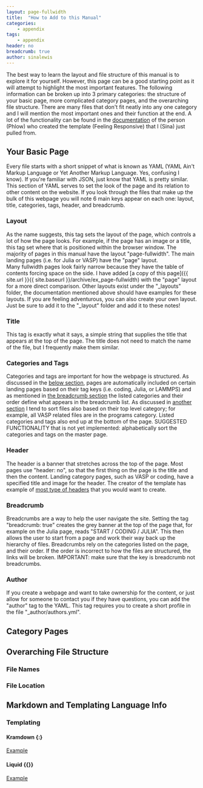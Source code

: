 ```yaml
---
layout: page-fullwidth
title:  "How to Add to this Manual"
categories:
    - appendix
tags:
    - appendix
header: no
breadcrumb: true
author: sinalewis
---
```


The best way to learn the layout and file structure of this manual is to explore it for yourself. However, this page can be a good starting point as it will attempt to highlight the most important features. The following information can be broken up into 3 primary categories: the structure of your basic page, more complicated category pages, and the overarching file structure. There are many files that don't fit neatly into any one category and I will mention the most important ones and their function at the end. A lot of the functionality can be found in the [documentation](https://phlow.github.io/feeling-responsive/documentation/) of the person (Phlow) who created the template (Feeling Responsive) that I (Sina) just pulled from.

## Your Basic Page
Every file starts with a short snippet of what is known as YAML (YAML Ain't Markup Language or Yet Another Markup Language. Yes, confusing I know). If you're familiar with JSON, just know that YAML is pretty similar. This section of YAML serves to set the look of the page and its relation to other content on the website. If you look through the files that make up the bulk of this webpage you will note 6 main keys appear on each one: layout, title, categories, tags, header, and breadcrumb.

### Layout
As the name suggests, this tag sets the layout of the page, which controls a lot of how the page looks. For example, if the page has an image or a title, this tag set where that is positioned within the browser window. The majority of pages in this manual have the layout "page-fullwidth". The main landing pages (i.e. for Julia or VASP) have the "page" layout.  
Many fullwidth pages look fairly narrow because they have the table of contents forcing space on the side. I have added [a copy of this page]({{ site.url }}{{ site.baseurl }}/archive/ex_page-fullwidth) with the "page" layout for a more direct comparison. Other layouts exist under the "_layouts" folder, the documentation mentioned above should have examples for these layouts. If you are feeling adventurous, you can also create your own layout. Just be sure to add it to the "_layout" folder and add it to these notes!

### Title
This tag is exactly what it says, a simple string that supplies the title that appears at the top of the page. The title does not need to match the name of the file, but I frequently make them similar.

### Categories and Tags
Categories and tags are important for how the webpage is structured. As discussed in the [below section](#category-pages), pages are automatically included on certain landing pages based on their tag keys (i.e. coding, Julia, or LAMMPS) and as mentioned in [the breadcrumb section](#breadcrumb) the listed categories and their order define what appears in the breadcrumb list. As discussed in [another section](#file-location) I tend to sort files also based on their top level category; for example, all VASP related files are in the programs category. Listed categories and tags also end up at the bottom of the page. SUGGESTED FUNCTIONALITY that is not yet implemented: alphabetically sort the categories and tags on the master page.

### Header
The header is a banner that stretches across the top of the page. Most pages use "header: no", so that the first thing on the page is the title and then the content. Landing category pages, such as VASP or coding, have a specified title and image for the header. The creator of the template has example of [most type of headers](https://phlow.github.io/feeling-responsive/design/no-header/) that you would want to create.

### Breadcrumb
Breadcrumbs are a way to help the user navigate the site. Setting the tag "breadcrumb: true" creates the grey banner at the top of the page that, for example on the Julia page, reads "START / CODING / JULIA". This then allows the user to start from a page and work their way back up the hierarchy of files. Breadcrumbs rely on the categories listed on the page, and their order. If the order is incorrect to how the files are structured, the links will be broken. 
IMPORTANT: make sure that the key is breadcrumb not breadcrumbs.

### Author
If you create a webpage and want to take ownership for the content, or just allow for someone to contact you if they have questions, you can add the "author" tag to the YAML. This tag requires you to create a short profile in the file "_author/authors.yml".


## Category Pages

### 

## Overarching File Structure

### File Names

### File Location

## Markdown and Templating Language Info

### Templating

#### Kramdown {:}
[Example](https://kramdown.gettalong.org/converter/html.html#toc)

#### Liquid {{}}
[Example](https://jekyllrb.com/docs/liquid/)